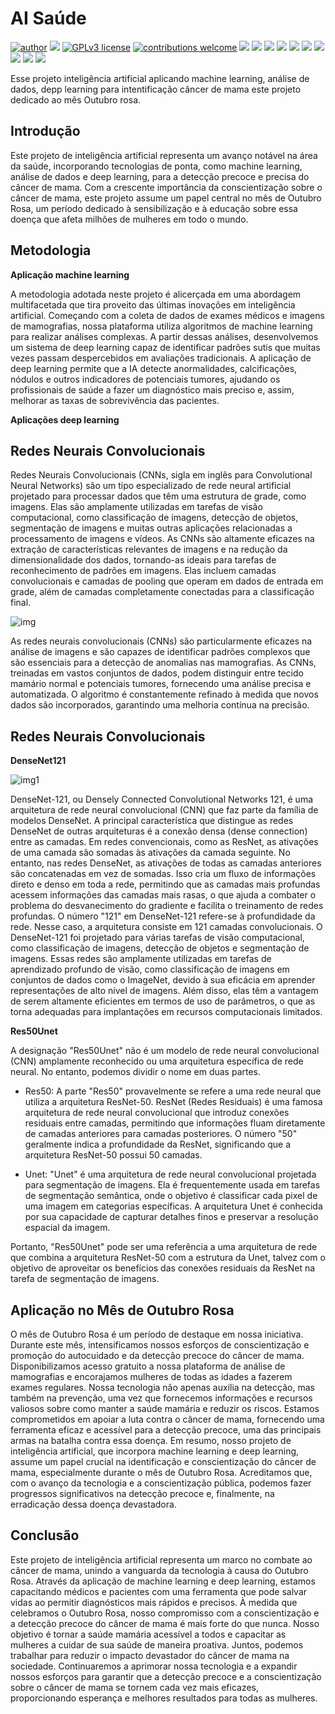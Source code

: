 # AI Saúde 

[![author](https://img.shields.io/badge/author-Rafael_Gallo-red.svg)](https://github.com/RafaelGallo?tab=repositories) 
[![](https://img.shields.io/badge/python-3.7+-blue.svg)](https://www.python.org/downloads/release/python-374/) 
[![GPLv3 license](https://img.shields.io/badge/License-GPLv3-blue.svg)](http://perso.crans.org/besson/LICENSE.html) 
[![contributions welcome](https://img.shields.io/badge/contributions-welcome-green.svg?style=flat)]([https://github.com/danielesantiago/Data-Science](https://github.com/RafaelGallo?tab=repositories))
[![](https://img.shields.io/badge/python-3.7+-blue.svg)](https://www.python.org/downloads/release/python-374/) 
[![](https://img.shields.io/badge/Pandas-blue.svg)](https://pandas.pydata.org/) 
[![](https://img.shields.io/badge/Matplotlib-blue.svg)](https://matplotlib.org/)
[![](https://img.shields.io/badge/Seaborn-green.svg)](https://seaborn.pydata.org/)
[![](https://img.shields.io/badge/Matplotlib-orange.svg)](https://scikit-learn.org/stable/) 
[![](https://img.shields.io/badge/Numpy-white.svg)](https://numpy.org/)
[![](https://img.shields.io/badge/Tensorflow-orange.svg)](https://tensorflow.org/stable/)
[![](https://img.shields.io/badge/Keras-red.svg)](https://scikit-learn.org/stable/)
[![](https://img.shields.io/badge/Cuda-green.svg)](https://scikit-learn.org/stable/)
[![](https://img.shields.io/badge/GPU-green.svg)](https://scikit-learn.org/stable/)

Esse projeto inteligência artificial aplicando machine learning, análise de dados, depp learning para intentificação câncer de mama este projeto dedicado ao mês Outubro rosa. 

## Introdução

Este projeto de inteligência artificial representa um avanço notável na área da saúde, incorporando tecnologias de ponta, como machine learning, análise de dados e deep learning, para a detecção precoce e precisa do câncer de mama. Com a crescente importância da conscientização sobre o câncer de mama, este projeto assume um papel central no mês de Outubro Rosa, um período dedicado à sensibilização e à educação sobre essa doença que afeta milhões de mulheres em todo o mundo.

## Metodologia

**Aplicação machine learning**

A metodologia adotada neste projeto é alicerçada em uma abordagem multifacetada que tira proveito das últimas inovações em inteligência artificial. Começando com a coleta de dados de exames médicos e imagens de mamografias, nossa plataforma utiliza algoritmos de machine learning para realizar análises complexas. A partir dessas análises, desenvolvemos um sistema de deep learning capaz de identificar padrões sutis que muitas vezes passam despercebidos em avaliações tradicionais. A aplicação de deep learning permite que a IA detecte anormalidades, calcificações, nódulos e outros indicadores de potenciais tumores, ajudando os profissionais de saúde a fazer um diagnóstico mais preciso e, assim, melhorar as taxas de sobrevivência das pacientes.

**Aplicações deep learning**

## Redes Neurais Convolucionais

Redes Neurais Convolucionais (CNNs, sigla em inglês para Convolutional Neural Networks) são um tipo especializado de rede neural artificial projetado para processar dados que têm uma estrutura de grade, como imagens. Elas são amplamente utilizadas em tarefas de visão computacional, como classificação de imagens, detecção de objetos, segmentação de imagens e muitas outras aplicações relacionadas a processamento de imagens e vídeos. As CNNs são altamente eficazes na extração de características relevantes de imagens e na redução da dimensionalidade dos dados, tornando-as ideais para tarefas de reconhecimento de padrões em imagens. Elas incluem camadas convolucionais e camadas de pooling que operam em dados de entrada em grade, além de camadas completamente conectadas para a classificação final.

![img](https://github.com/RafaelGallo/AI_Saude_out/blob/main/imagem/6093.jpg)

As redes neurais convolucionais (CNNs) são particularmente eficazes na análise de imagens e são capazes de identificar padrões complexos que são essenciais para a detecção de anomalias nas mamografias. As CNNs, treinadas em vastos conjuntos de dados, podem distinguir entre tecido mamário normal e potenciais tumores, fornecendo uma análise precisa e automatizada. O algoritmo é constantemente refinado à medida que novos dados são incorporados, garantindo uma melhoria contínua na precisão.

## Redes Neurais Convolucionais

**DenseNet121**

![img1](https://github.com/RafaelGallo/Coursera_IA_medicina/assets/44452165/09a36fcc-68c2-4157-8aaf-d5bd3fead1eb)

DenseNet-121, ou Densely Connected Convolutional Networks 121, é uma arquitetura de rede neural convolucional (CNN) que faz parte da família de modelos DenseNet. 
A principal característica que distingue as redes DenseNet de outras arquiteturas é a conexão densa (dense connection) entre as camadas. Em redes convencionais, como as ResNet, as ativações de uma camada são somadas às ativações da camada seguinte. No entanto, nas redes DenseNet, as ativações de todas as camadas anteriores são concatenadas em vez de somadas. Isso cria um fluxo de informações direto e denso em toda a rede, permitindo que as camadas mais profundas acessem informações das camadas mais rasas, o que ajuda a combater o problema do desvanecimento do gradiente e facilita o treinamento de redes profundas. O número "121" em DenseNet-121 refere-se à profundidade da rede. Nesse caso, a arquitetura consiste em 121 camadas convolucionais. O DenseNet-121 foi projetado para várias tarefas de visão computacional, como classificação de imagens, detecção de objetos e segmentação de imagens. Essas redes são amplamente utilizadas em tarefas de aprendizado profundo de visão, como classificação de imagens em conjuntos de dados como o ImageNet, devido à sua eficácia em aprender representações de alto nível de imagens. Além disso, elas têm a vantagem de serem altamente eficientes em termos de uso de parâmetros, o que as torna adequadas para implantações em recursos computacionais limitados.

**Res50Unet**

A designação "Res50Unet" não é um modelo de rede neural convolucional (CNN) amplamente reconhecido ou uma arquitetura específica de rede neural. No entanto, podemos dividir o nome em duas partes.

- Res50: A parte "Res50" provavelmente se refere a uma rede neural que utiliza a arquitetura ResNet-50. ResNet (Redes Residuais) é uma famosa arquitetura de rede neural convolucional que introduz conexões residuais entre camadas, permitindo que informações fluam diretamente de camadas anteriores para camadas posteriores. O número "50" geralmente indica a profundidade da ResNet, significando que a arquitetura ResNet-50 possui 50 camadas.

- Unet: "Unet" é uma arquitetura de rede neural convolucional projetada para segmentação de imagens. Ela é frequentemente usada em tarefas de segmentação semântica, onde o objetivo é classificar cada pixel de uma imagem em categorias específicas. A arquitetura Unet é conhecida por sua capacidade de capturar detalhes finos e preservar a resolução espacial da imagem.

Portanto, "Res50Unet" pode ser uma referência a uma arquitetura de rede que combina a arquitetura ResNet-50 com a estrutura da Unet, talvez com o objetivo de aproveitar os benefícios das conexões residuais da ResNet na tarefa de segmentação de imagens.


## Aplicação no Mês de Outubro Rosa

O mês de Outubro Rosa é um período de destaque em nossa iniciativa. Durante este mês, intensificamos nossos esforços de conscientização e promoção do autocuidado e da detecção precoce do câncer de mama. Disponibilizamos acesso gratuito a nossa plataforma de análise de mamografias e encorajamos mulheres de todas as idades a fazerem exames regulares.
Nossa tecnologia não apenas auxilia na detecção, mas também na prevenção, uma vez que fornecemos informações e recursos valiosos sobre como manter a saúde mamária e reduzir os riscos. Estamos comprometidos em apoiar a luta contra o câncer de mama, fornecendo uma ferramenta eficaz e acessível para a detecção precoce, uma das principais armas na batalha contra essa doença. Em resumo, nosso projeto de inteligência artificial, que incorpora machine learning e deep learning, assume um papel crucial na identificação e conscientização do câncer de mama, especialmente durante o mês de Outubro Rosa. Acreditamos que, com o avanço da tecnologia e a conscientização pública, podemos fazer progressos significativos na detecção precoce e, finalmente, na erradicação dessa doença devastadora.

## Conclusão

Este projeto de inteligência artificial representa um marco no combate ao câncer de mama, unindo a vanguarda da tecnologia à causa do Outubro Rosa. Através da aplicação de machine learning e deep learning, estamos capacitando médicos e pacientes com uma ferramenta que pode salvar vidas ao permitir diagnósticos mais rápidos e precisos. À medida que celebramos o Outubro Rosa, nosso compromisso com a conscientização e a detecção precoce do câncer de mama é mais forte do que nunca. Nosso objetivo é tornar a saúde mamária acessível a todos e capacitar as mulheres a cuidar de sua saúde de maneira proativa. Juntos, podemos trabalhar para reduzir o impacto devastador do câncer de mama na sociedade. Continuaremos a aprimorar nossa tecnologia e a expandir nossos esforços para garantir que a detecção precoce e a conscientização sobre o câncer de mama se tornem cada vez mais eficazes, proporcionando esperança e melhores resultados para todas as mulheres.
